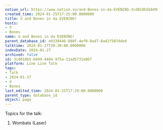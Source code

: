 ```yaml
---
notion_url: https://www.notion.so/and-Bones-in-da-EVENING-3cd018b5b8494404975a11ad5731e86f
created_time: 2024-01-25T17:25:00.0000000
title: π and Bones in da EVENING!
hosts:
- π
- Bones
name: π and Bones in da EVENING!
parent_database_id: e9339446-880f-4ef0-8ad7-8ad1f507dded
talktime: 2024-01-27T20:30:00.0000000
indexDate: 2024-01-27
archived: false
id: 3cd018b5-b849-4404-975a-11ad5731e86f
platform: Line Live Talk
tags:
- Talk
- 2024-01-27
- π
- Bones
last_edited_time: 2024-01-25T17:29:00.0000000
parent_type: database_id
object: page
---
```


Topics for the talk:
1. Wombats (Laser)


























